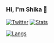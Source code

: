 ### Hi, I'm Shika 👋

[![Twitter](https://img.shields.io/badge/-Twitter-%231DA1F2.svg?&style=flat-square&logo=twitter&logoColor=white)](https://twitter.com/shika_san10)
[![Stats](https://github-readme-stats.vercel.app/api?username=odakyu2004i&count_private=true&show_icons=true)](https://github.com/odakyu2004)

[![Langs](https://github-readme-stats.vercel.app/api/top-langs/?username=odakyu2004&layout=compact)](https://github.com/odakyu2004)
